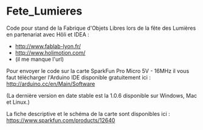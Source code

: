 Fete_Lumieres
=============

Code pour stand de la Fabrique d'Objets Libres lors de la fête des Lumières en partenariat avec Hôli et IDEA :

- http://www.fablab-lyon.fr/
- http://www.holimotion.com/
- (il me manque l'url)

Pour envoyer le code sur la carte SparkFun Pro Micro 5V - 16MHz il vous faut télécharger l'Arduino IDE disponible gratuitement ici : http://arduino.cc/en/Main/Software

(La dernière version en date stable est la 1.0.6 disponible sur Windows, Mac et Linux.)

La fiche descriptive et le schéma de la carte sont disponibles ici : https://www.sparkfun.com/products/12640
